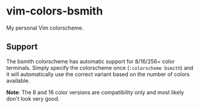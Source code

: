 # vim-colors-bsmith
My personal Vim colorscheme.

## Support
The bsmith colorscheme has automatic support for 8/16/256+ color terminals.
Simply specify the colorscheme once (`:colorscheme bsmith`) and it will automatically use the correct variant based on the number of colors available.

**Note**: The 8 and 16 color versions are compatibility only and most likely don't look very good.
